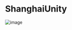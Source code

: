 # ShanghaiUnity
![image](https://lh3.googleusercontent.com/pw/AM-JKLV7lE3nZEgMxZ6vXHz4qdc_Pm7QrZHL8P04bInpXYldw8efVsMey568BzFyiBlEzTBLtBaESz0eVFLfw4NeSAkL2srVlw0xS450Fi-1s0YM9zob12ZQ8uXG-8QQbdMLC9yB9vIhJKIjyZ5ncD8LPbO8nRv_n4SYT2f8CcpqqZlFjj2EDQujEmcdIJKoOmSafRWeDrEX_38XAt_GYEaSFgTcXzdKEzXSqiU05rAiyM9vIae4uRgYWJhLW-lUBR27Oxui5xJF_kcXLOVvY7hzhQB8w-Ynroeh-LBsBgdZx5ELSU6mqmndLXsx38y2R5ZpW1UFa3o7eH9TbHXgxv0JazskMY7PMDH1tU8_PUveinqpiY-dOiapen45-mKrQo5aui-qC4JIC-Oa8ezSvXs9SW4xjKojdHshKHrzFewH2T5W0Z5nZP2In_DBYXCOdVMs30U9LKE0-crr05MWyRsRrlembnbLveraa7K9tTP6Ilx5GhAoLHe1n4_JwLutnAiG_sDQ814FsI0WW7v5DNRo7gYV8uH9Sak31gt9LDYBiWxXagm7xX4TD7N0iR7gEbWfONrq4RKcQGozPkymZ_iLXZdAxmPPFcjceBkouRe9qtE-J_c737r94RMJRO7rxQcsBS_SkA7tIVP0czeVnXEN4AkD2oyBTt_iKNndxlJp50aohn-ZDPd96qKUW0ItOvKyDMdH8HK9Qq5XyX5K0G5go7_S9JL3rnW60XkKATwVycDLYKQ=w411-h220-no?authuser=0)
